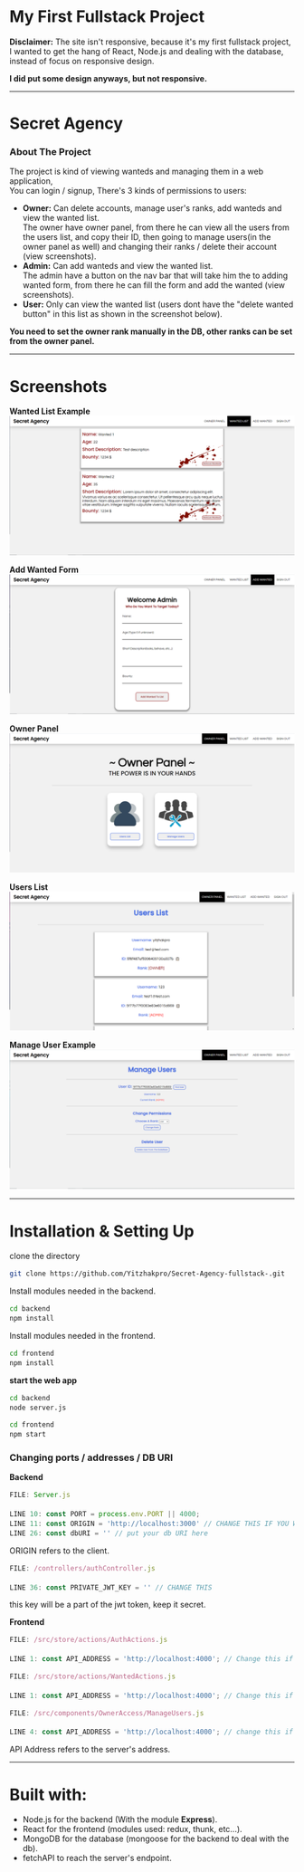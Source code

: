 # My First Fullstack Project
**Disclaimer:**
The site isn't responsive, because it's my first fullstack project,
I wanted to get the hang of React, Node.js and dealing with the database, instead of focus on responsive design.

**I did put some design anyways, but not responsive.**

---
# Secret Agency

### About The Project

The project is kind of viewing wanteds and managing them in a web application,  
You can login / signup, There's 3 kinds of permissions to users:
- **Owner:** Can delete accounts, manage user's ranks, add wanteds and view the wanted list.  
   The owner have owner panel, from there he can view all the users from the users list, and copy their ID,
   then going to manage users(in the owner panel as well) and changing their ranks / delete their account (view screenshots).
- **Admin:** Can add wanteds and view the wanted list.  
   The admin have a button on the nav bar that will take him the to adding wanted form,
   from there he can fill the form and add the wanted (view screenshots).
- **User:** Only can view the wanted list (users dont have the "delete wanted button" in this list as shown in the screenshot below).

**You need to set the owner rank manually in the DB, other ranks can be set from the owner panel.**

---
# Screenshots
**Wanted List Example**
![wanted list example](https://github.com/Yitzhakpro/Secret-Agency-fullstack/blob/main/Screenshots/wantedlist.png "wanted list example")

**Add Wanted Form**
![add wanted form](https://github.com/Yitzhakpro/Secret-Agency-fullstack/blob/main/Screenshots/addwanted.png "add wanted form")

**Owner Panel**
![owner panel](https://github.com/Yitzhakpro/Secret-Agency-fullstack/blob/main/Screenshots/ownerpanel.png "owner panel")

**Users List**
![users list](https://github.com/Yitzhakpro/Secret-Agency-fullstack/blob/main/Screenshots/userslist.png "users list")

**Manage User Example**
![manage user example](https://github.com/Yitzhakpro/Secret-Agency-fullstack/blob/main/Screenshots/manageusertest.png "manage user example")

---
# Installation & Setting Up

clone the directory
```bash
git clone https://github.com/Yitzhakpro/Secret-Agency-fullstack-.git
```
Install modules needed in the backend.
```bash
cd backend
npm install
```
Install modules needed in the frontend.
```bash
cd frontend
npm install
```

**start the web app**
```bash
cd backend
node server.js
```
```bash
cd frontend
npm start
```

### Changing ports / addresses / DB URI

**Backend**
```javascript
FILE: Server.js

LINE 10: const PORT = process.env.PORT || 4000;
LINE 11: const ORIGIN = 'http://localhost:3000' // CHANGE THIS IF YOU WANT.
LINE 26: const dbURI = '' // put your db URI here
```
ORIGIN refers to the client.
```javascript
FILE: /controllers/authController.js 

LINE 36: const PRIVATE_JWT_KEY = '' // CHANGE THIS
```
this key will be a part of the jwt token, keep it secret.

**Frontend**
```javascript
FILE: /src/store/actions/AuthActions.js

LINE 1: const API_ADDRESS = 'http://localhost:4000'; // Change this if you want.
```
```javascript
FILE: /src/store/actions/WantedActions.js

LINE 1: const API_ADDRESS = 'http://localhost:4000'; // Change this if you want.
```
```javascript
FILE: /src/components/OwnerAccess/ManageUsers.js

LINE 4: const API_ADDRESS = 'http://localhost:4000'; // change this if you want
```
API Address refers to the server's address.

---
# Built with:
- Node.js for the backend (With the module **Express**).
- React for the frontend (modules used: redux, thunk, etc...).
- MongoDB for the database (mongoose for the backend to deal with the db).
- fetchAPI to reach the server's endpoint.
